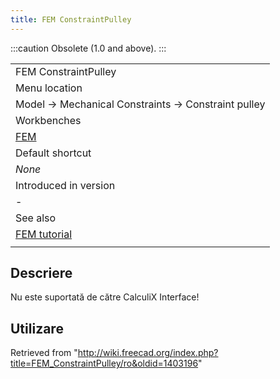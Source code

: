 ```yaml
---
title: FEM ConstraintPulley
---
```


:::caution
Obsolete (1.0 and above).
:::

|                                                    |
| -------------------------------------------------- |
| FEM ConstraintPulley                               |
| Menu location                                      |
| Model → Mechanical Constraints → Constraint pulley |
| Workbenches                                        |
| [FEM](/FEM_Workbench "FEM Workbench")              |
| Default shortcut                                   |
| _None_                                             |
| Introduced in version                              |
| -                                                  |
| See also                                           |
| [FEM tutorial](/FEM_tutorial "FEM tutorial")       |
|                                                    |

## Descriere

Nu este suportată de către CalculiX Interface!

## Utilizare

Retrieved from "<http://wiki.freecad.org/index.php?title=FEM_ConstraintPulley/ro&oldid=1403196>"
